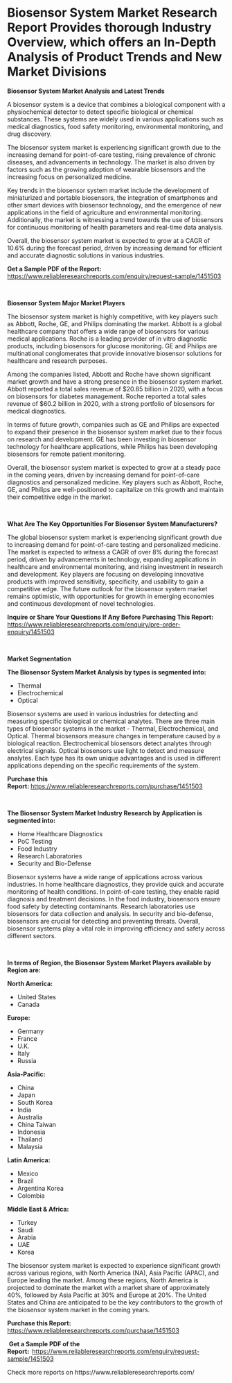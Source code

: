 <p><h1>Biosensor System Market Research Report Provides thorough Industry Overview, which offers an In-Depth Analysis of Product Trends and New Market Divisions</h1></p><p><strong>Biosensor System Market Analysis and Latest Trends</strong></p>
<p><p>A biosensor system is a device that combines a biological component with a physiochemical detector to detect specific biological or chemical substances. These systems are widely used in various applications such as medical diagnostics, food safety monitoring, environmental monitoring, and drug discovery.</p><p>The biosensor system market is experiencing significant growth due to the increasing demand for point-of-care testing, rising prevalence of chronic diseases, and advancements in technology. The market is also driven by factors such as the growing adoption of wearable biosensors and the increasing focus on personalized medicine.</p><p>Key trends in the biosensor system market include the development of miniaturized and portable biosensors, the integration of smartphones and other smart devices with biosensor technology, and the emergence of new applications in the field of agriculture and environmental monitoring. Additionally, the market is witnessing a trend towards the use of biosensors for continuous monitoring of health parameters and real-time data analysis.</p><p>Overall, the biosensor system market is expected to grow at a CAGR of 10.6% during the forecast period, driven by increasing demand for efficient and accurate diagnostic solutions in various industries.</p></p>
<p><strong>Get a Sample PDF of the Report:&nbsp;</strong> <a href="https://www.reliableresearchreports.com/enquiry/request-sample/1451503">https://www.reliableresearchreports.com/enquiry/request-sample/1451503</a></p>
<p>&nbsp;</p>
<p><strong>Biosensor System Major Market Players</strong></p>
<p><p>The biosensor system market is highly competitive, with key players such as Abbott, Roche, GE, and Philips dominating the market. Abbott is a global healthcare company that offers a wide range of biosensors for various medical applications. Roche is a leading provider of in vitro diagnostic products, including biosensors for glucose monitoring. GE and Philips are multinational conglomerates that provide innovative biosensor solutions for healthcare and research purposes.</p><p>Among the companies listed, Abbott and Roche have shown significant market growth and have a strong presence in the biosensor system market. Abbott reported a total sales revenue of $20.85 billion in 2020, with a focus on biosensors for diabetes management. Roche reported a total sales revenue of $60.2 billion in 2020, with a strong portfolio of biosensors for medical diagnostics.</p><p>In terms of future growth, companies such as GE and Philips are expected to expand their presence in the biosensor system market due to their focus on research and development. GE has been investing in biosensor technology for healthcare applications, while Philips has been developing biosensors for remote patient monitoring.</p><p>Overall, the biosensor system market is expected to grow at a steady pace in the coming years, driven by increasing demand for point-of-care diagnostics and personalized medicine. Key players such as Abbott, Roche, GE, and Philips are well-positioned to capitalize on this growth and maintain their competitive edge in the market.</p></p>
<p>&nbsp;</p>
<p><strong>What Are The Key Opportunities For Biosensor System Manufacturers?</strong></p>
<p><p>The global biosensor system market is experiencing significant growth due to increasing demand for point-of-care testing and personalized medicine. The market is expected to witness a CAGR of over 8% during the forecast period, driven by advancements in technology, expanding applications in healthcare and environmental monitoring, and rising investment in research and development. Key players are focusing on developing innovative products with improved sensitivity, specificity, and usability to gain a competitive edge. The future outlook for the biosensor system market remains optimistic, with opportunities for growth in emerging economies and continuous development of novel technologies.</p></p>
<p><strong>Inquire or Share Your Questions If Any Before Purchasing This Report:</strong> <a href="https://www.reliableresearchreports.com/enquiry/pre-order-enquiry/1451503">https://www.reliableresearchreports.com/enquiry/pre-order-enquiry/1451503</a></p>
<p>&nbsp;</p>
<p><strong>Market Segmentation</strong></p>
<p><strong>The Biosensor System Market Analysis by types is segmented into:</strong></p>
<p><ul><li>Thermal</li><li>Electrochemical</li><li>Optical</li></ul></p>
<p><p>Biosensor systems are used in various industries for detecting and measuring specific biological or chemical analytes. There are three main types of biosensor systems in the market - Thermal, Electrochemical, and Optical. Thermal biosensors measure changes in temperature caused by a biological reaction. Electrochemical biosensors detect analytes through electrical signals. Optical biosensors use light to detect and measure analytes. Each type has its own unique advantages and is used in different applications depending on the specific requirements of the system.</p></p>
<p><strong>Purchase this Report:&nbsp;</strong><a href="https://www.reliableresearchreports.com/purchase/1451503">https://www.reliableresearchreports.com/purchase/1451503</a></p>
<p>&nbsp;</p>
<p><strong>The Biosensor System Market Industry Research by Application is segmented into:</strong></p>
<p><ul><li>Home Healthcare Diagnostics</li><li>PoC Testing</li><li>Food Industry</li><li>Research Laboratories</li><li>Security and Bio-Defense</li></ul></p>
<p><p>Biosensor systems have a wide range of applications across various industries. In home healthcare diagnostics, they provide quick and accurate monitoring of health conditions. In point-of-care testing, they enable rapid diagnosis and treatment decisions. In the food industry, biosensors ensure food safety by detecting contaminants. Research laboratories use biosensors for data collection and analysis. In security and bio-defense, biosensors are crucial for detecting and preventing threats. Overall, biosensor systems play a vital role in improving efficiency and safety across different sectors.</p></p>
<p>&nbsp;</p>
<p><strong>In terms of Region, the Biosensor System Market Players available by Region are:</strong></p>
<p>
    <p> <strong> North America: </strong>
        <ul>
            <li>United States</li>
            <li>Canada</li>
        </ul>
        </p> 
    <p> <strong> Europe: </strong>
        <ul>
            <li>Germany</li>
            <li>France</li>
            <li>U.K.</li>
            <li>Italy</li>
            <li>Russia</li>
        </ul>
        </p> 
    <p> <strong> Asia-Pacific: </strong>
        <ul>
            <li>China</li>
            <li>Japan</li>
            <li>South Korea</li>
            <li>India</li>
            <li>Australia</li>
            <li>China Taiwan</li>
            <li>Indonesia</li>
            <li>Thailand</li>
            <li>Malaysia</li>
        </ul>
        </p> 
    <p> <strong> Latin America: </strong>
        <ul>
            <li>Mexico</li>
            <li>Brazil</li>
            <li>Argentina Korea</li>
            <li>Colombia</li>
        </ul>
        </p> 
    <p> <strong> Middle East & Africa: </strong>
        <ul>
            <li>Turkey</li>
            <li>Saudi</li>
            <li>Arabia</li>
            <li>UAE</li>
            <li>Korea</li>
        </ul>
    </p>
    </p>
<p><p>The biosensor system market is expected to experience significant growth across various regions, with North America (NA), Asia Pacific (APAC), and Europe leading the market. Among these regions, North America is projected to dominate the market with a market share of approximately 40%, followed by Asia Pacific at 30% and Europe at 20%. The United States and China are anticipated to be the key contributors to the growth of the biosensor system market in the coming years.</p></p>
<p><strong>Purchase this Report: </strong><a href="https://www.reliableresearchreports.com/purchase/1451503">https://www.reliableresearchreports.com/purchase/1451503</a></p>
<p>&nbsp;<strong>Get a Sample PDF of the Report:&nbsp;&nbsp;</strong><a href="https://www.reliableresearchreports.com/enquiry/request-sample/1451503">https://www.reliableresearchreports.com/enquiry/request-sample/1451503</a></p>
<p><strong></strong></p>
<p>Check more reports on https://www.reliableresearchreports.com/</p>
